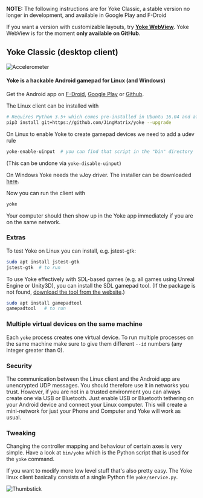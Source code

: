**NOTE:** The following instructions are for Yoke Classic, a stable version no longer in development, and available in Google Play and F-Droid

If you want a version with customizable layouts, try [**Yoke WebView**](WEBVIEW.md). Yoke WebView is for the moment **only available on GitHub**.

## Yoke Classic (desktop client)

![Accelerometer](media/flightgear.gif)

#### Yoke is a hackable Android gamepad for Linux (and Windows)

Get the Android app on [F-Droid](https://f-droid.org/packages/com.simonramstedt.yoke/), [Google Play](https://play.google.com/store/apps/details?id=com.simonramstedt.yoke) or [Github](https://github.com/rmst/yoke-android).

The Linux client can be installed with
```bash
# Requires Python 3.5+ which comes pre-installed in Ubuntu 16.04 and after.
pip3 install git+https://github.com/JingMatrix/yoke --upgrade
```
On Linux to enable Yoke to create gamepad devices we need to add a udev rule
```bash
yoke-enable-uinput  # you can find that script in the "bin" directory
```
(This can be undone via `yoke-disable-uinput`)

On Windows Yoke needs the vJoy driver. The installer can be downloaded [here](https://sourceforge.net/projects/vjoystick/).

Now you can run the client with
```bash
yoke
```
Your computer should then show up in the Yoke app immediately if you are on the same network.

### Extras
To test Yoke on Linux you can install, e.g. jstest-gtk:
```bash
sudo apt install jstest-gtk
jstest-gtk  # to run
```

To use Yoke effectively with SDL-based games (e.g. all games using Unreal Engine or Unity3D), you can install the SDL gamepad tool. (If the package is not found, [download the tool from the website](http://generalarcade.com/gamepadtool/).)
```bash
sudo apt install gamepadtool
gamepadtool   # to run
```

### Multiple virtual devices on the same machine
Each `yoke` process creates one virtual device. To run multiple processes on the same machine make sure to give them different `--id` numbers (any integer greater than 0).

### Security
The communication between the Linux client and the Android app are unencrypted UDP messages. You should therefore use it in networks you trust. However, if you are not in a trusted environment you can always create one via USB or Bluetooth. Just enable USB or Bluetooth tethering on your Android device and connect your Linux computer. This will create a mini-network for just your Phone and Computer and Yoke will work as usual.

### Tweaking
Changing the controller mapping and behaviour of certain axes is very simple. Have a look at `bin/yoke` which is the Python script that is used for the `yoke` command.

If you want to modify more low level stuff that's also pretty easy. The Yoke linux client basically consists of a single Python file `yoke/service.py`.

![Thumbstick](media/thumbstick.gif)

